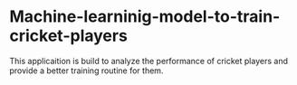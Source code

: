 # Machine-learninig-model-to-train-cricket-players
This applicaition is build to analyze the performance of cricket players and provide a better training routine for them. 

